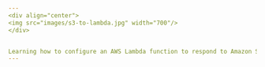 ```yaml
---
<div align="center">
<img src="images/s3-to-lambda.jpg" width="700"/>
</div>


Learning how to configure an AWS Lambda function to respond to Amazon S3 events will make you more effective at designing and implementing sophisticated solutions using AWS.
---
```

